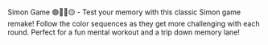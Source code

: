 Simon Game 🟢🔴🔵🟡 - Test your memory with this classic Simon game remake! Follow the color sequences as they get more challenging with each round. Perfect for a fun mental workout and a trip down memory lane!
